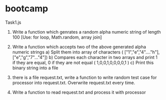 # bootcamp

Task1.js 

1) Write a function which genrates a random alpha numeric string of length 100 [Use: for loop, Math.random, array join]

2) Write a function which accepts two of the above generated alpha numeric strings
    a) Split them into array of characters ( ["1","e","4"...."h"], ["e","g","7"..."4"])
    b) Compares each character in two arrays and print 1 if they are equal, 0 if they are  not equal ( 1,0,0,1,0,0,0,0,1 )
    c) Print this binary string into a file

3) there is a file request.txt, write a function to write random test case for processor into request.txt. Overwrite request.txt every time.

4) Write a function to read request.txt and process it with processor
